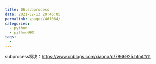 ```yaml
---
title: 06.subprocess
date: 2021-02-13 20:46:05
permalink: /pages/4d1064/
categories:
  - python
  - python模块
tags:
  - 
---
```



subprocess模块：https://www.cnblogs.com/xiaonq/p/7866925.html#i11